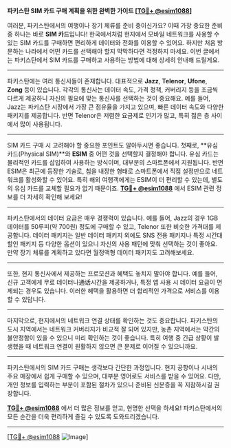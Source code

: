 **파키스탄 SIM 카드 구매 계획을 위한 완벽한 가이드 [[TG💪+ @esim1088](https://t.me/s/esim1088)]**

여러분, 파키스탄에서의 여행이나 장기 체류를 준비 중이신가요? 이때 가장 중요한 준비 중 하나는 바로 **SIM 카드**입니다! 한국에서처럼 현지에서 모바일 네트워크를 사용할 수 있는 SIM 카드를 구매하면 편리하게 데이터와 전화를 이용할 수 있어요. 하지만 처음 방문하는 나라에서 어떤 카드를 선택해야 할지 막막하다면 걱정하지 마세요. 이번 글에서는 파키스탄에서 SIM 카드를 구매하고 사용하는 방법에 대해 상세히 안내해 드릴게요.

---

파키스탄에는 여러 통신사들이 존재합니다. 대표적으로 **Jazz**, **Telenor**, **Ufone**, **Zong** 등이 있습니다. 각각의 통신사는 데이터 속도, 가격 정책, 커버리지 등을 조금씩 다르게 제공하니 자신의 필요에 맞는 통신사를 선택하는 것이 중요해요. 예를 들어, Jazz는 파키스탄 시장에서 가장 큰 점유율을 가지고 있으며, 빠른 데이터 속도와 다양한 패키지를 제공합니다. 반면 Telenor은 저렴한 요금제로 인기가 많고, 특히 젊은 층 사이에서 많이 사용됩니다.

---

SIM 카드 구매 시 고려해야 할 중요한 포인트도 알아두시면 좋습니다. 첫째로, **유심 카드(Physical SIM)**와 **ESIM** 중 어떤 것을 선택할지 결정해야 합니다. 유심 카드는 물리적인 카드를 삽입하여 사용하는 방식이며, 대부분의 스마트폰에서 지원됩니다. 반면 ESIM은 최근에 등장한 기술로, 칩을 내장한 형태로 스마트폰에서 직접 설정만으로 네트워크를 활성화할 수 있어요. 특히 해외 여행객에게는 ESIM이 더 편리할 수 있는데, 별도의 유심 카드를 교체할 필요가 없기 때문이죠. **[TG💪+ @esim1088](https://t.me/s/esim1088)** 에서 ESIM 관련 정보를 더 자세히 확인해 보세요!

---

파키스탄에서의 데이터 요금은 매우 경쟁력이 있습니다. 예를 들어, Jazz의 경우 1GB 데이터를 50루피(약 700원) 정도에 구매할 수 있고, Telenor 또한 비슷한 가격대를 제공합니다. 데이터 패키지는 일반 데이터 패키지 외에도 SNS 전용 패키지나 특정 시간대 할인 패키지 등 다양한 옵션이 있으니 자신의 사용 패턴에 맞춰 선택하는 것이 좋아요. 만약 장기 체류를 계획하고 있다면 월정액형 데이터 패키지도 고려해보세요.

---

또한, 현지 통신사에서 제공하는 프로모션과 혜택도 놓치지 말아야 합니다. 예를 들어, 신규 고객에게 무료 데이터나通话시간을 제공하거나, 특정 앱 사용 시 데이터 요금이 면제되는 경우도 있습니다. 이러한 혜택을 활용하면 더 합리적인 가격으로 서비스를 이용할 수 있답니다.

---

마지막으로, 현지에서의 네트워크 연결 상태를 확인하는 것도 중요합니다. 파키스탄의 도시 지역에서는 네트워크 커버리지가 비교적 잘 되어 있지만, 농촌 지역에서는 약간의 불안정함이 있을 수 있으니 미리 확인하는 것이 좋습니다. 특히 여행 중 긴급 상황이 발생했을 때 네트워크 연결이 원활하지 않으면 큰 문제로 이어질 수 있으니까요.

---

파키스탄에서의 SIM 카드 구매는 생각보다 간단한 과정입니다. 현지 공항이나 시내의 주요 매장에서 쉽게 구매할 수 있으며, 대부분 영어로도 서비스를 받을 수 있어요. 다만, 개인 정보를 입력하는 부분이 포함된 절차가 있으니 준비된 신분증을 꼭 지참하시길 권장합니다.

**[TG💪+ @esim1088](https://t.me/s/esim1088)** 에서 더 많은 정보를 얻고, 현명한 선택을 하세요! 파키스탄에서의 모든 순간을 더욱 편리하게 즐길 수 있도록 도와드리겠습니다.

---

[[TG💪+ @esim1088](https://t.me/s/esim1088) ![Image](https://i.postimg.cc/Y0z9fWf4/image.png)]